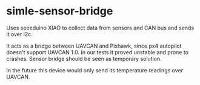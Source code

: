 # simle-sensor-bridge
Uses seeeduino XIAO to collect data from sensors and CAN bus and sends it over i2c.

It acts as a bridge between UAVCAN and Pixhawk, since px4 autopilot doesn't support UAVCAN 1.0. 
In our tests it proved unstable and prone to crashes. Sensor bridge should be seen as temporary solution.

In the future this device would only send its temperature readings over UAVCAN.
